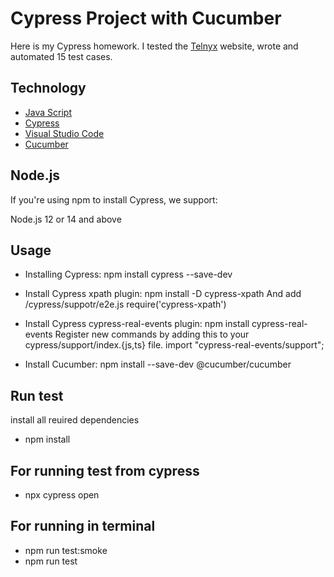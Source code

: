 # Cypress Project with Cucumber

Here is my Cypress homework. I tested the [Telnyx](https://telnyx.com/) website, wrote and automated 15 test cases.

## Technology

- [Java Script](https://learn.javascript.ru/)
- [Cypress](https://www.cypress.io/)
- [Visual Studio Code](https://code.visualstudio.com/)
- [Cucumber](https://cucumber.io/)

## Node.js

If you're using npm to install Cypress, we support:

Node.js 12 or 14 and above

## Usage

- Installing Cypress:
  npm install cypress --save-dev

- Install Cypress xpath plugin:
  npm install -D cypress-xpath
  And add /cypress/suppotr/e2e.js require('cypress-xpath')

- Install Cypress cypress-real-events plugin:
  npm install cypress-real-events
  Register new commands by adding this to your cypress/support/index.{js,ts} file.
  import "cypress-real-events/support";

- Install Cucumber:
  npm install --save-dev @cucumber/cucumber

## Run test

install all reuired dependencies
- npm install

## For running test from cypress
- npx cypress open

## For running in terminal
- npm run test:smoke
- npm run test
